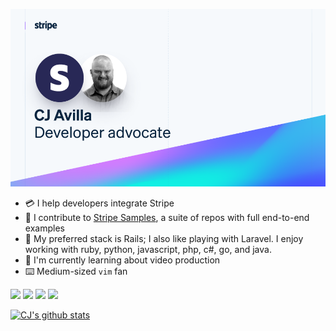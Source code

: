 ![CJ Avilla - Stripe developer advocate](./thumb.png)


- 💳 I help developers integrate Stripe
- 🧪 I contribute to [Stripe Samples](/stripe-samples), a suite of repos with full end-to-end examples
- 🥞 My preferred stack is Rails; I also like playing with Laravel. I enjoy working with ruby, python, javascript, php, c#, go, and java.
- 🌱 I'm currently learning about video production
- ⌨️ Medium-sized `vim` fan


<a href="https://twitter.com/cjav_dev"><img src="https://img.shields.io/badge/twitter-%231DA1F2.svg?&style=for-the-badge&logo=twitter&logoColor=white" height=25></a> <a href="https://www.linkedin.com/in/cjavilla/"><img src="https://img.shields.io/badge/linkedin-%230077B5.svg?&style=for-the-badge&logo=linkedin&logoColor=white" height=25></a> <a href="https://www.youtube.com/channel/UCYUC-bdnQRJDhZRL2c_NKVw?view_as=subscriber"><img src="https://img.shields.io/badge/youtube-%23cc0000.svg?&style=for-the-badge&logo=youtube&logoColor=white" height=25></a> <a href="https://stackoverflow.com/users/2530680/cjav-dev"><img src="https://img.shields.io/badge/stackoverflow-%23f48024.svg?&style=for-the-badge&logo=stackoverflow&logoColor=white" height=25></a> 


[![CJ's github stats](https://github-readme-stats.vercel.app/api?username=cjavilla-stripe&count_private=true&bg_color=fff&text_color=0A2540&title_color=635BFF&hide=stars)](https://github.com/cjavilla-stripe/github-readme-stats)
